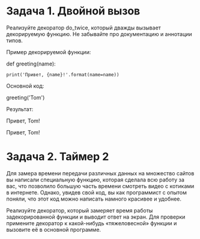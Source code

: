 # Задача 1. Двойной вызов

Реализуйте декоратор do_twice, который дважды вызывает декорируемую функцию. Не забывайте про документацию и аннотации типов.

 

Пример декорируемой функции:

def greeting(name):

    print('Привет, {name}!'.format(name=name))

 

Основной код:

greeting('Tom')

 

Результат:

Привет, Tom!

Привет, Tom!



# Задача 2. Таймер 2

Для замера времени передачи различных данных на множество сайтов вы написали специальную функцию, которая сделала всю работу за вас, что позволило большую часть времени смотреть видео с котиками в интернете. Однако, увидев свой код, вы как программист с опытом поняли, что этот код можно написать намного красивее и удобнее.

Реализуйте декоратор, который замеряет время работы задекорированной функции и выводит ответ на экран. Для проверки примените декоратор к какой-нибудь «тяжеловесной» функции и вызовите её в основной программе.